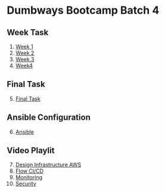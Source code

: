 # Dumbways Bootcamp Batch 4

## Week Task
1. [Week 1](https://github.com/asepboy/bootcamp-dumbways/tree/main/week%201/README.md)
2. [Week 2](https://github.com/asepboy/bootcamp-dumbways/tree/main/week%202/README.md)
3. [Week 3](https://github.com/asepboy/bootcamp-dumbways/tree/main/week%203/README.md)
4. [Week4](https://github.com/asepboy/bootcamp-dumbways/blob/main/week%204/README.md)

## Final Task
5. [Final Task](https://github.com/asepboy/bootcamp-dumbways/blob/main/Final%20Task/README.md)

## Ansible Configuration
6. [Ansible](https://github.com/asepboy/Ansible-dumbways)

## Video Playlit
7. [Design Infrastructure AWS]()
8. [Flow CI/CD]()
9. [Monitoring]()
10. [Security]()
